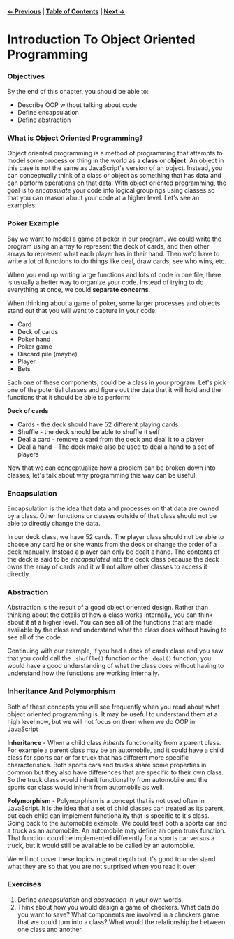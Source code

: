 #### [⇐ Previous](./05-call-apply-bind.md) | [Table of Contents](./../readme.md) | [Next ⇒](./07-constructor-functions.md)

# Introduction To Object Oriented Programming

### Objectives

By the end of this chapter, you should be able to:

* Describe OOP without talking about code
* Define encapsulation
* Define abstraction

### What is Object Oriented Programming?

Object oriented programming is a method of programming that attempts to model some process or thing in the world as a __class__ or __object__.  An object in this case is not the same as JavaScript's version of an object.  Instead, you can conceptually think of a class or object as something that has data and can perform operations on that data.  With object oriented programming, the goal is to _encapsulate_ your code into logical groupings using classes so that you can reason about your code at a higher level.  Let's see an examples:

### Poker Example

Say we want to model a game of poker in our program.  We could write the program using an array to represent the deck of cards, and then other arrays to represent what each player has in their hand.  Then we'd have to write a lot of functions to do things like deal, draw cards, see who wins, etc.

When you end up writing large functions and lots of code in one file, there is usually a better way to organize your code.  Instead of trying to do everything at once, we could __separate concerns__.

When thinking about a game of poker, some larger processes and objects stand out that you will want to capture in your code:

* Card
* Deck of cards
* Poker hand
* Poker game
* Discard pile (maybe)
* Player
* Bets

Each one of these components, could be a class in your program.  Let's pick one of the potential classes and figure out the data that it will hold and the functions that it should be able to perform:

__Deck of cards__

* Cards - the deck should have 52 different playing cards
* Shuffle - the deck should be able to shuffle it self
* Deal a card - remove a card from the deck and deal it to a player
* Deal a hand - The deck make also be used to deal a hand to a set of players

Now that we can conceptualize how a problem can be broken down into classes, let's talk about why programming this way can be useful.

### Encapsulation

Encapsulation is the idea that data and processes on that data are owned by a class.  Other functions or classes outside of that class should not be able to directly change the data.

In our deck class, we have 52 cards. The player class should not be able to choose any card he or she wants from the deck or change the order of a deck manually.  Instead a player can only be dealt a hand.  The contents of the deck is said to be _encapsulated_ into the deck class because the deck owns the array of cards and it will not allow other classes to access it directly.

### Abstraction

Abstraction is the result of a good object oriented design.  Rather than thinking about the details of how a class works internally, you can think about it at a higher level.  You can see all of the functions that are made available by the class and understand what the class does without having to see all of the code.

Continuing with our example, if you had a deck of cards class and you saw that you could call the `.shuffle()` function or the `.deal()` function, you would have a good understanding of what the class does without having to understand how the functions are working internally.

### Inheritance And Polymorphism

Both of these concepts you will see frequently when you read about what object oriented programming is.  It may be useful to understand them at a high level now, but we will not focus on them when we do OOP in JavaScript

__Inheritance__ - When a child class _inherits_ functionality from a parent class.  For example a parent class may be an automobile, and it could have a child class for sports car or for truck that has different more specific characteristics.  Both sports cars and trucks share some properties in common but they also have differences that are specific to their own class.  So the truck class would inherit functionality from automobile and the sports car class would inherit from automobile as well.

__Polymorphism__ - Polymorphism is a concept that is not used often in JavaScript.  It is the idea that a set of child classes can treated as its parent, but each child can implement functionality that is specific to it's class.  Going back to the automobile example.  We could treat both a sports car and a truck as an automobile.  An automobile may define an open trunk function.  That function could be implemented differently for a sports car versus a truck, but it would still be available to be called by an automobile.

We will not cover these topics in great depth but it's good to understand what they are so that you are not surprised when you read it over.

### Exercises

1. Define _encapsulation_ and _abstraction_ in your own words.
1. Think about how you would design a game of checkers. What data do you want to save?  What components are involved in a checkers game that we could turn into a class?  What would the relationship be between one class and another.
